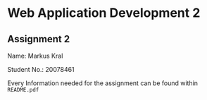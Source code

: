 # Web Application Development 2
## Assignment 2 

Name: Markus Kral

Student No.:  20078461


Every Information needed for the assignment can be found within `README.pdf` 
